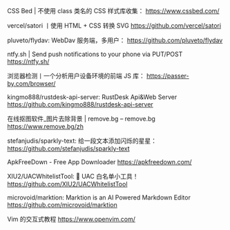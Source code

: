 CSS Bed | 不使用 class 类名的 CSS 样式库收集：
https://www.cssbed.com/

vercel/satori 丨使用 HTML + CSS 转换 SVG
https://github.com/vercel/satori

pluveto/flydav: WebDav 服务端，多用户：
https://github.com/pluveto/flydav

ntfy.sh | Send push notifications to your phone via PUT/POST
https://ntfy.sh/

浏览器检测丨一个分析用户设备环境的前端 JS 库：
https://passer-by.com/browser/

kingmo888/rustdesk-api-server: RustDesk Api&Web Server
https://github.com/kingmo888/rustdesk-api-server

在线抠图软件_图片去除背景 | remove.bg – remove.bg
https://www.remove.bg/zh

stefanjudis/sparkly-text: 给一段文本添加闪烁的星星：
https://github.com/stefanjudis/sparkly-text

ApkFreeDown - Free App Downloader
https://apkfreedown.com/

XIU2/UACWhitelistTool: 📃 UAC 白名单小工具！
https://github.com/XIU2/UACWhitelistTool

microvoid/marktion: Marktion is an AI Powered Markdown Editor
https://github.com/microvoid/marktion

Vim 的交互式教程
https://www.openvim.com/

